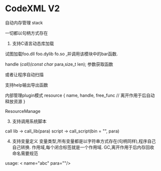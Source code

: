 # CodeXML V2

自动内存管理
stack

一切都以句柄方式存在

1) 支持C语言动态库加载
<call lib="foo.bar" para=""/>
试图加载foo.dll foo.dylib fo.so ,并调用该模块中的bar函数.

handle (*call)(const char* para,size_t len);
参数获取函数

或者让程序自动扫描

支持help输出导出函数
 
<load name="foo_module" file="foo.dylib" />
<unload name="foo_module" />
<foo_module call="hello" param="" />


内部管理plugin模式
resource {
    name,
    handle,
    free_func // 离开作用于后自动释放资源
}

ResourceManage


3) 支持调用系统脚本
<call script="abc.pl" bin="/usr/bin/perl"  para="" />



call
    lib -> call_lib(para)
    script -> call_script(bin = "", para)
    

4) 支持变量定义
变量类型,所有变量都是以字符串方式存在(句柄同样),程序自己自己转换.
作用域,每个闭合标签就是一个作用域.
GC,离开作用于后内存回收
命名需要规范
<val name="lib" value="aaaa"/>
usage:
<call lib="${abc}.bar" para="${para}"/>




<proc>
    < name="abc" para=""/>
</proc>